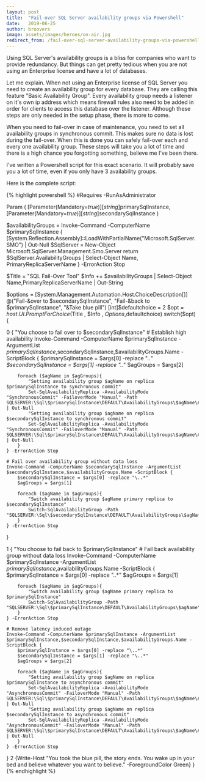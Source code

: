 ```yaml
---
layout: post
title:  "Fail-over SQL Server availability groups via Powershell"
date:   2019-06-25
author: broovers
image: assets/images/heroes/on-air.jpg
redirect_from: /fail-over-sql-server-availability-groups-via-powershell/
---
```

Using SQL Server's availability groups is a bliss for companies who want to provide redundancy. But things can get pretty tedious when you are not using an Enterprise license and have a lot of databases.

Let me explain. When not using an Enterprise license of SQL Server you need to create an availability group for every database. They are calling this feature "Basic Availability Group". Every availability group needs a listener on it's own ip address which means firewall rules also need to be added in order for clients to access this database over the listener. Although these steps are only needed in the setup phase, there is more to come.

When you need to fail-over in case of maintenance, you need to set all availability groups in synchronous commit. This makes sure no data is lost during the fail-over. When this is done you can safely fail-over each and every one availability group. These steps will take you a lot of time and there is a high chance you forgotting something, believe me I've been there.

I've written a Powershell script for this exact scenario. It will probably save you a lot of time, even if you only have 3 availability groups.

Here is the complete script:

{% highlight powershell %}
#Requires -RunAsAdministrator

Param
(
    [Parameter(Mandatory=$true)][string]$primarySqlInstance,
    [Parameter(Mandatory=$true)][string]$secondarySqlInstance
)

$availabilityGroups = Invoke-Command -ComputerName $primarySqlInstance {
    [System.Reflection.Assembly]::LoadWithPartialName("Microsoft.SqlServer.SMO") | Out-Null
    $SqlServer = New-Object Microsoft.SqlServer.Management.Smo.Server
    return $SqlServer.AvailabilityGroups | Select-Object Name, PrimaryReplicaServerName
}  -ErrorAction Stop

$Title = "SQL Fail-Over Tool"
$Info += $availabilityGroups | Select-Object Name,PrimaryReplicaServerName | Out-String

$options = [System.Management.Automation.Host.ChoiceDescription[]] @("Fail-&over to $secondarySqlInstance", "Fail-&back to $primarySqlInstance", "&Take blue pill")
[int]$defaultchoice = 2
$opt = $host.UI.PromptForChoice($Title , $Info , $Options,$defaultchoice)
switch($opt)
{

0 { 
    "You choose to fail over to $secondarySqlInstance"
    # Establish high availability
    Invoke-Command -ComputerName $primarySqlInstance -ArgumentList $primarySqlInstance,$secondarySqlInstance,$availabilityGroups.Name -ScriptBlock {
        $primarySqlInstance = $args[0] -replace "\..*"
        $secondarySqlInstance = $args[1] -replace "\..*"
        $agGroups = $args[2]

        foreach ($agName in $agGroups){
            "Setting availability group $agName on replica $primarySqlInstance to synchronous commit"
            Set-SqlAvailabilityReplica -AvailabilityMode "SynchronousCommit" -FailoverMode "Manual" -Path SQLSERVER:\Sql\$primarySqlInstance\DEFAULT\AvailabilityGroups\$agName\AvailabilityReplicas\$primarySqlInstance | Out-Null
            "Setting availability group $agName on replica $secondarySqlInstance to synchronous commit"
            Set-SqlAvailabilityReplica -AvailabilityMode "SynchronousCommit" -FailoverMode "Manual" -Path SQLSERVER:\Sql\$primarySqlInstance\DEFAULT\AvailabilityGroups\$agName\AvailabilityReplicas\$secondarySqlInstance | Out-Null
        }
    } -ErrorAction Stop

    # Fail over availability group without data loss
    Invoke-Command -ComputerName $secondarySqlInstance -ArgumentList $secondarySqlInstance,$availabilityGroups.Name -ScriptBlock {
        $secondarySqlInstance = $args[0] -replace "\..*"
        $agGroups = $args[1]

        foreach ($agName in $agGroups){
            "Switch availability group $agName primary replica to $secondarySqlInstance"
            Switch-SqlAvailabilityGroup -Path "SQLSERVER:\Sql\$secondarySqlInstance\DEFAULT\AvailabilityGroups\$agName"
        }
    } -ErrorAction Stop

}

1 {
    "You choose to fail back to $primarySqlInstance"
    # Fail back availability group without data loss
    Invoke-Command -ComputerName $primarySqlInstance -ArgumentList $primarySqlInstance,$availabilityGroups.Name -ScriptBlock {
        $primarySqlInstance = $args[0] -replace "\..*"
        $agGroups = $args[1]

        foreach ($agName in $agGroups){
            "Switch availability group $agName primary replica to $primarySqlInstance"
            Switch-SqlAvailabilityGroup -Path "SQLSERVER:\Sql\$primarySqlInstance\DEFAULT\AvailabilityGroups\$agName"
        }
    } -ErrorAction Stop

    # Remove latency induced outage
    Invoke-Command -ComputerName $primarySqlInstance -ArgumentList $primarySqlInstance,$secondarySqlInstance,$availabilityGroups.Name -ScriptBlock {
        $primarySqlInstance = $args[0] -replace "\..*"
        $secondarySqlInstance = $args[1] -replace "\..*"
        $agGroups = $args[2]

        foreach ($agName in $agGroups){
            "Setting availability group $agName on replica $primarySqlInstance to asynchronous commit"
            Set-SqlAvailabilityReplica -AvailabilityMode "AsynchronousCommit" -FailoverMode "Manual" -Path SQLSERVER:\Sql\$primarySqlInstance\DEFAULT\AvailabilityGroups\$agName\AvailabilityReplicas\$primarySqlInstance | Out-Null
            "Setting availability group $agName on replica $secondarySqlInstance to asynchronous commit"
            Set-SqlAvailabilityReplica -AvailabilityMode "AsynchronousCommit" -FailoverMode "Manual" -Path SQLSERVER:\Sql\$primarySqlInstance\DEFAULT\AvailabilityGroups\$agName\AvailabilityReplicas\$secondarySqlInstance | Out-Null
        }
    } -ErrorAction Stop

}
2 {Write-Host "You took the blue pill, the story ends. You wake up in your bed and believe whatever you want to believe." -ForegroundColor Green}
}
{% endhighlight %}
